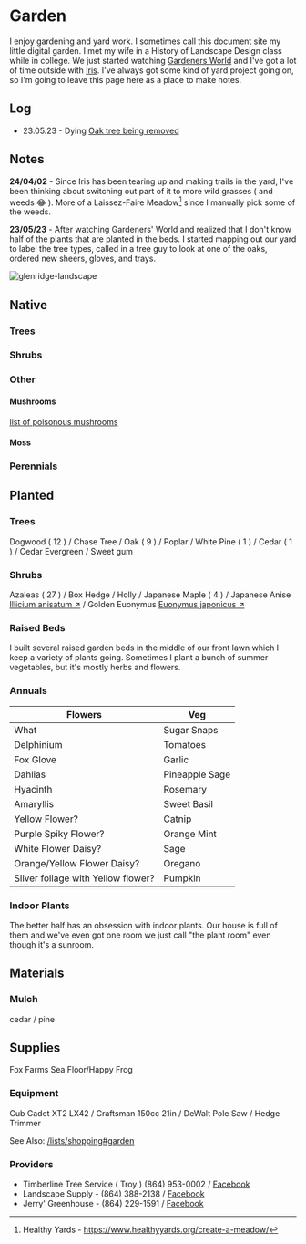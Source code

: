 # Garden

I enjoy gardening and yard work. I sometimes call this document site my little digital garden. I met my wife in a History of Landscape Design class while in college. We just started watching [Gardeners World](/posts/gardeners-world/) and I've got a lot of time outside with [Iris](/notes/dogs). I've always got some kind of yard project going on, so I'm going to leave this page here as a place to make notes.

## Log

- 23.05.23 - Dying [Oak tree being removed](/posts/white-oak)

## Notes

**24/04/02** - Since Iris has been tearing up and making trails in the yard, I've been thinking about switching out part of it to more wild grasses ( and weeds 😂 ). More of a Laissez-Faire Meadow[^1] since I manually pick some of the weeds. 

**23/05/23** - After watching Gardeners' World and realized that I don't know half of the plants that are planted in the beds. I started mapping out our yard to label the tree types, called in a tree guy to look at one of the oaks, ordered new sheers, gloves, and trays.

![glenridge-landscape](/img/glenridge-landscape.jpg)


## Native

### Trees

### Shrubs

### Other

#### Mushrooms

[list of poisonous mushrooms](mushroom)

#### Moss

### Perennials  

## Planted

### Trees

Dogwood ( 12 )
/ Chase Tree
/ Oak ( 9 )
/ Poplar
/ White Pine ( 1 )
/ Cedar ( 1 )
/ Cedar Evergreen
/ Sweet gum 



### Shrubs

Azaleas ( 27 )
/ Box Hedge
/ Holly
/ Japanese Maple ( 4 )
/ Japanese Anise [Illicium anisatum ↗](https://en.wikipedia.org/wiki/Illicium_anisatum)
/ Golden Euonymus [Euonymus japonicus ↗](https://en.wikipedia.org/wiki/Euonymus_japonicus)



### Raised Beds

I built several raised garden beds in the middle of our front lawn which I keep a variety of plants going. Sometimes I plant a bunch of summer vegetables, but it's mostly herbs and flowers.


### Annuals

| Flowers | Veg |
|--|--|
| What | Sugar Snaps | 
| Delphinium | Tomatoes | 
| Fox Glove | Garlic | 
| Dahlias | Pineapple Sage | 
| Hyacinth | Rosemary | 
| Amaryllis | Sweet Basil | 
| Yellow Flower? | Catnip | 
| Purple Spiky Flower? | Orange Mint | 
| White Flower Daisy? | Sage | 
| Orange/Yellow Flower Daisy? | Oregano | 
| Silver foliage with Yellow flower? | Pumpkin | 

### Indoor Plants

The better half has an obsession with indoor plants. Our house is full of them and we've even got one room we just call "the plant room" even though it's a sunroom. 

## Materials

### Mulch 

cedar / pine


## Supplies

Fox Farms Sea Floor/Happy Frog

### Equipment

Cub Cadet XT2 LX42
/ Craftsman 150cc 21in
/ DeWalt Pole Saw / Hedge Trimmer

See Also: [/lists/shopping#garden](/lists/shopping#garden)

### Providers

- Timberline Tree Service ( Troy ) (864) 953-0002 / [Facebook ](https://www.facebook.com/people/Timberline-Tree-Service-LLC/100062993750660/)
- Landscape Supply - (864) 388-2138 / [Facebook](https://www.facebook.com/people/Landscape-Supply-of-Greenwood/100063548891226/)
- Jerry' Greenhouse  -  (864) 229-1591 / [Facebook](https://www.facebook.com/jerrysgwd/)


[^1]: Healthy Yards - https://www.healthyyards.org/create-a-meadow/
